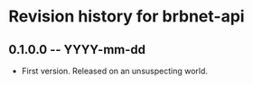 # Revision history for brbnet-api

## 0.1.0.0 -- YYYY-mm-dd

* First version. Released on an unsuspecting world.
